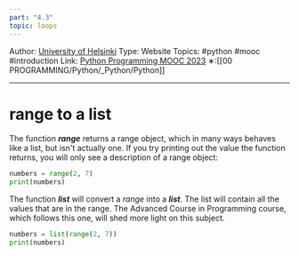 ```yaml
---
part: "4.3"
topic: loops
---
```

Author: [University of Helsinki](https://programming-23.mooc.fi/)
Type: Website
Topics: #python #mooc  #introduction
Link: [Python Programming MOOC 2023](https://programming-23.mooc.fi/)
∗:[[00 PROGRAMMING/Python/_Python/Python]] 

---
# range to a list
The function ___range___ returns a range object, which in many ways behaves like a list, but isn't actually one. 
If you try printing out the value the function returns, you will only see a description of a range object:

```python
numbers = range(2, 7)
print(numbers)
```

The function ___list___ will convert a _range_ into a ___list___. 
The list will contain all the values that are in the range. 
The Advanced Course in Programming course, which follows this one, will shed more light on this subject.

```python
numbers = list(range(2, 7))
print(numbers)
```

